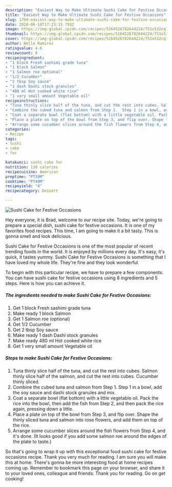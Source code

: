 ```yaml
---
description: "Easiest Way to Make Ultimate Sushi Cake for Festive Occasions"
title: "Easiest Way to Make Ultimate Sushi Cake for Festive Occasions"
slug: 1760-easiest-way-to-make-ultimate-sushi-cake-for-festive-occasions
date: 2020-06-10T17:23:15.793Z
image: https://img-global.cpcdn.com/recipes/5164526782644224/751x532cq70/sushi-cake-for-festive-occasions-recipe-main-photo.jpg
thumbnail: https://img-global.cpcdn.com/recipes/5164526782644224/751x532cq70/sushi-cake-for-festive-occasions-recipe-main-photo.jpg
cover: https://img-global.cpcdn.com/recipes/5164526782644224/751x532cq70/sushi-cake-for-festive-occasions-recipe-main-photo.jpg
author: Nelle Ramirez
ratingvalue: 4.6
reviewcount: 8
recipeingredient:
- "1 block Fresh sashimi grade tuna"
- "1 block Salmon"
- "1 Salmon roe optional"
- "1/2 Cucumber"
- "2 tbsp Soy sauce"
- "1 dash Dashi stock granules"
- "480 ml Hot cooked white rice"
- "1 very small amount Vegetable oil"
recipeinstructions:
- "Tuna thinly slice half of the tuna, and cut the rest into cubes. Salmon thinly slice half of the salmon, and cut the rest into cubes. Cucumber thinly sliced."
- "Combine the cubed tuna and salmon from Step 1.  Step 1 in a bowl, add the soy sauce and dashi stock granules and mix."
- "Coat a separate bowl (flat bottom) with a little vegetable oil. Pack the rice into the bowl, then add the fish from Step 2, and then pack the rice again, pressing down a little."
- "Place a plate on top of the bowl from Step 3, and flip over. Shape the thinly sliced tuna and salmon into rose flowers, and add them on top of the rice."
- "Arrange some cucumber slices around the fish flowers from Step 4, and it&#39;s done. (It looks good if you add some salmon roe around the edges of the plate to taste.)"
categories:
- Recipe
tags:
- sushi
- cake
- for

katakunci: sushi cake for 
nutrition: 138 calories
recipecuisine: American
preptime: "PT39M"
cooktime: "PT49M"
recipeyield: "4"
recipecategory: Dessert

---
```



![Sushi Cake for Festive Occasions](https://img-global.cpcdn.com/recipes/5164526782644224/751x532cq70/sushi-cake-for-festive-occasions-recipe-main-photo.jpg)

Hey everyone, it is Brad, welcome to our recipe site. Today, we're going to prepare a special dish, sushi cake for festive occasions. It is one of my favorites food recipes. This time, I am going to make it a bit tasty. This is gonna smell and look delicious.



Sushi Cake for Festive Occasions is one of the most popular of recent trending foods in the world. It is enjoyed by millions every day. It's easy, it's quick, it tastes yummy. Sushi Cake for Festive Occasions is something that I have loved my whole life. They're fine and they look wonderful.


To begin with this particular recipe, we have to prepare a few components. You can have sushi cake for festive occasions using 8 ingredients and 5 steps. Here is how you can achieve it.

<!--inarticleads1-->

##### The ingredients needed to make Sushi Cake for Festive Occasions:

1. Get 1 block Fresh sashimi grade tuna
1. Make ready 1 block Salmon
1. Get 1 Salmon roe (optional)
1. Get 1/2 Cucumber
1. Get 2 tbsp Soy sauce
1. Make ready 1 dash Dashi stock granules
1. Make ready 480 ml Hot cooked white rice
1. Get 1 very small amount Vegetable oil




<!--inarticleads2-->

##### Steps to make Sushi Cake for Festive Occasions:

1. Tuna thinly slice half of the tuna, and cut the rest into cubes. Salmon thinly slice half of the salmon, and cut the rest into cubes. Cucumber thinly sliced.
1. Combine the cubed tuna and salmon from Step 1.  Step 1 in a bowl, add the soy sauce and dashi stock granules and mix.
1. Coat a separate bowl (flat bottom) with a little vegetable oil. Pack the rice into the bowl, then add the fish from Step 2, and then pack the rice again, pressing down a little.
1. Place a plate on top of the bowl from Step 3, and flip over. Shape the thinly sliced tuna and salmon into rose flowers, and add them on top of the rice.
1. Arrange some cucumber slices around the fish flowers from Step 4, and it&#39;s done. (It looks good if you add some salmon roe around the edges of the plate to taste.)




So that's going to wrap it up with this exceptional food sushi cake for festive occasions recipe. Thank you very much for reading. I am sure you will make this at home. There's gonna be more interesting food at home recipes coming up. Remember to bookmark this page on your browser, and share it to your loved ones, colleague and friends. Thank you for reading. Go on get cooking!
